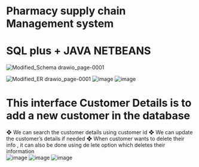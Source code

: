 #    Pharmacy supply chain Management system  
# SQL plus + JAVA NETBEANS 

![Modified_Schema drawio_page-0001](https://github.com/Kavin302004/Pharmacy_supply_chain_DBMS/assets/140266232/8c257d16-018a-4d7f-8ac9-9c8b33b98a38)

![Modified_ER drawio_page-0001](https://github.com/Kavin302004/Pharmacy_supply_chain_DBMS/assets/140266232/f60be736-1049-4aab-9bdd-652ded8a3189)
![image](https://github.com/Kavin302004/Pharmacy_supply_chain_DBMS/assets/140266232/19762be9-9a44-41d4-b350-abe986c4678c)
![image](https://github.com/Kavin302004/Pharmacy_supply_chain_DBMS/assets/140266232/965b608e-1075-4759-a508-7c371f22a698)
# This interface Customer Details is to add a new customer in the database  
    
❖ We can search the customer details using customer id 
❖ We can update the customer’s details if needed 
❖ When customer wants to delete their info , it can also be done using de
lete option which deletes their information   
![image](https://github.com/Kavin302004/Pharmacy_supply_chain_DBMS/assets/140266232/20726559-fb3a-49f5-a8ec-0c9d6b6f997f)
![image](https://github.com/Kavin302004/Pharmacy_supply_chain_DBMS/assets/140266232/b7dfbab7-9b76-4c91-8c3b-cdcbe2ccf303)
![image](https://github.com/Kavin302004/Pharmacy_supply_chain_DBMS/assets/140266232/27712910-e1d5-47db-9e3f-ddd824d0e388)
